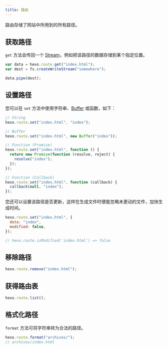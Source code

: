 ```yaml
---
title: 路由
---
```


路由存储了网站中所用到的所有路径。

## 获取路径

`get` 方法会传回一个 [Stream]，例如把该路径的数据存储到某个指定位置。

```js
var data = hexo.route.get("index.html");
var dest = fs.createWriteStream("somewhere");

data.pipe(dest);
```

## 设置路径

您可以在 `set` 方法中使用字符串、[Buffer] 或函数，如下：

```js
// String
hexo.route.set("index.html", "index");

// Buffer
hexo.route.set("index.html", new Buffer("index"));

// Function (Promise)
hexo.route.set("index.html", function () {
  return new Promise(function (resolve, reject) {
    resolve("index");
  });
});

// Function (Callback)
hexo.route.set("index.html", function (callback) {
  callback(null, "index");
});
```

您还可以设置该路径是否更新，这样在生成文件时便能忽略未更动的文件，加快生成时间。

```js
hexo.route.set("index.html", {
  data: "index",
  modified: false,
});

// hexo.route.isModified('index.html') => false
```

## 移除路径

```js
hexo.route.remove("index.html");
```

## 获得路由表

```js
hexo.route.list();
```

## 格式化路径

`format` 方法可将字符串转为合法的路径。

```js
hexo.route.format("archives/");
// archives/index.html
```

[Stream]: http://nodejs.org/api/stream.html
[Buffer]: http://nodejs.org/api/buffer.html

